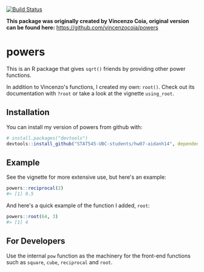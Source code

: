 
<!-- README.md is generated from README.Rmd. Please edit that file -->
[![Build Status](https://travis-ci.org/vincenzocoia/powers.svg?branch=master)](https://travis-ci.org/vincenzocoia/powers)

**This package was originally created by Vincenzo Coia, original version can be found here:** <https://github.com/vincenzocoia/powers>

powers
======

This is an R package that gives `sqrt()` friends by providing other power functions.

In addition to Vincenzo's functions, I created my own: `root()`. Check out its documentation with `?root` or take a look at the vignette `using_root`.

Installation
------------

You can install my version of powers from github with:

``` r
# install.packages("devtools")
devtools::install_github("STAT545-UBC-students/hw07-aidanh14", dependencies = FALSE)
```

Example
-------

See the vignette for more extensive use, but here's an example:

``` r
powers::reciprocal(2)
#> [1] 0.5
```

And here's a quick example of the function I added, `root`:

``` r
powers::root(64, 3)
#> [1] 4
```

For Developers
--------------

Use the internal `pow` function as the machinery for the front-end functions such as `square`, `cube`, `reciprocal` and `root`.
